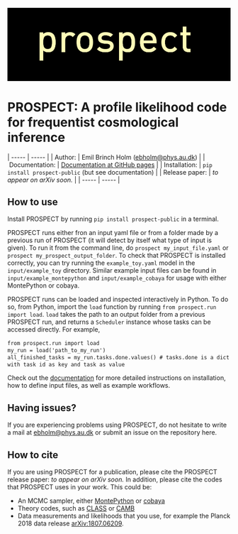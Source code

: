 ![prospect logo](/doc/logo.png "")

# PROSPECT: A profile likelihood code for frequentist cosmological inference
| ----- | ----- |
| Author: | Emil Brinch Holm (ebholm@phys.au.dk) |
| Documentation: | [Documentation at GitHub pages](https://aarhuscosmology.github.io/prospect/index.html) |
| Installation: | `pip install prospect-public` (but see documentation) |
| Release paper: | *to appear on arXiv soon.* |
| ----- | ----- |

## How to use

Install PROSPECT by running `pip install prospect-public` in a terminal.

PROSPECT runs either fron an input yaml file or from a folder made by a previous run of PROSPECT (it will detect by itself what type of input is given). To run it from the command line, do `prospect my_input_file.yaml` or `prospect my_prospect_output_folder`. To check that PROSPECT is installed correctly, you can try running the `example_toy.yaml` model in the `input/example_toy` directory. Similar example input files can be found in `input/example_montepython` and `input/example_cobaya` for usage with either MontePython or cobaya.

PROSPECT runs can be loaded and inspected interactively in Python. To do so, from Python, import the `load` function by running `from prospect.run import load`. `load` takes the path to an output folder from a previous PROSPECT run, and returns a `Scheduler` instance whose tasks can be accessed directly. For example,

```
from prospect.run import load 
my_run = load('path_to_my_run')
all_finished_tasks = my_run.tasks.done.values() # tasks.done is a dict with task id as key and task as value
```

Check out the [documentation](https://aarhuscosmology.github.io/prospect/index.html) for more detailed instructions on installation, how to define input files, as well as example workflows.

## Having issues?
If you are experiencing problems using PROSPECT, do not hesitate to write a mail at ebholm@phys.au.dk or submit an issue on the repository here.

## How to cite 
If you are using PROSPECT for a publication, please cite the PROSPECT release paper: *to appear on arXiv soon.* In addition, please cite the codes that PROSPECT uses in your work. This could be:
* An MCMC sampler, either [MontePython](https://github.com/brinckmann/montepython_public) or [cobaya](https://github.com/CobayaSampler/cobaya)
* Theory codes, such as [CLASS](https://github.com/lesgourg/class_public) or [CAMB](https://github.com/cmbant/CAMB)
* Data measurements and likelihoods that you use, for example the Planck 2018 data release [arXiv:1807.06209](https://arxiv.org/abs/1807.06209).
